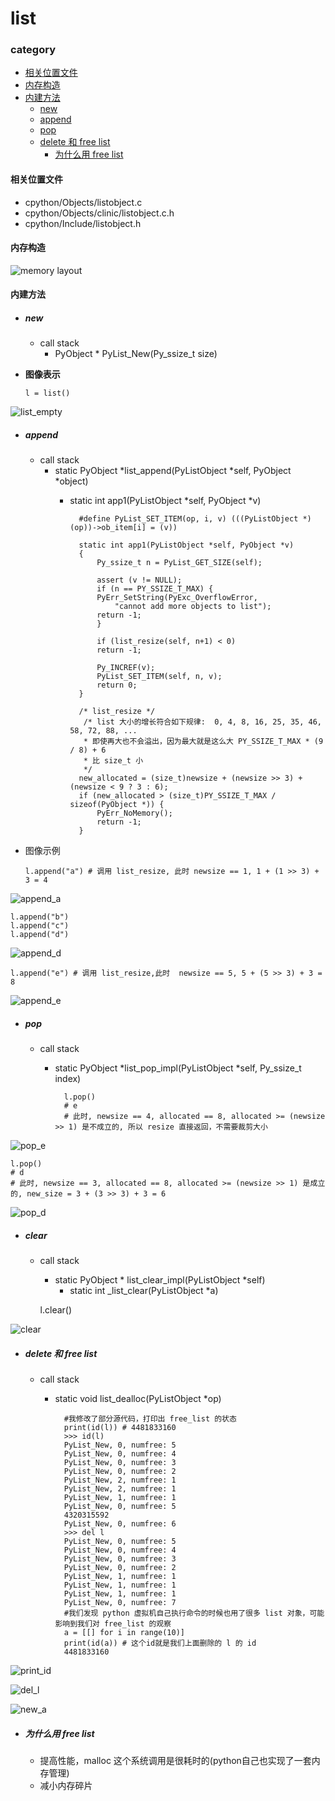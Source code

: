 # list

### category

* [相关位置文件](#相关位置文件)
* [内存构造](#内存构造)
* [内建方法](#内建方法)
	* [new](#new)
	* [append](#append)
	* [pop](#pop)
	* [delete 和 free list](#delete-和-free-list)
		* [为什么用 free list](#为什么用-free-list)

#### 相关位置文件
* cpython/Objects/listobject.c
* cpython/Objects/clinic/listobject.c.h
* cpython/Include/listobject.h

#### 内存构造

![memory layout](https://img-blog.csdnimg.cn/20190214101628263.png?x-oss-process=image/watermark,type_ZmFuZ3poZW5naGVpdGk,shadow_10,text_aHR0cHM6Ly9ibG9nLmNzZG4ubmV0L3FxXzMxNzIwMzI5,size_16,color_FFFFFF,t_70)

#### 内建方法

* ##### **new**
    * call stack
	    * PyObject * PyList_New(Py_ssize_t size)

* **图像表示**


      l = list()

![list_empty](https://github.com/zpoint/CPython-Internals/blob/master/BasicObject/list/list_empty.png)

* ##### **append**
    * call stack
        * static PyObject *list_append(PyListObject *self, PyObject *object)
		    * static int app1(PyListObject *self, PyObject *v)


					#define PyList_SET_ITEM(op, i, v) (((PyListObject *)(op))->ob_item[i] = (v))

					static int app1(PyListObject *self, PyObject *v)
					{
					    Py_ssize_t n = PyList_GET_SIZE(self);

					    assert (v != NULL);
					    if (n == PY_SSIZE_T_MAX) {
						PyErr_SetString(PyExc_OverflowError,
						    "cannot add more objects to list");
						return -1;
					    }

					    if (list_resize(self, n+1) < 0)
						return -1;

					    Py_INCREF(v);
					    PyList_SET_ITEM(self, n, v);
					    return 0;
					}

					/* list_resize */
					 /* list 大小的增长符合如下规律:  0, 4, 8, 16, 25, 35, 46, 58, 72, 88, ...
					 * 即使再大也不会溢出，因为最大就是这么大 PY_SSIZE_T_MAX * (9 / 8) + 6
					 * 比 size_t 小
					 */
					new_allocated = (size_t)newsize + (newsize >> 3) + (newsize < 9 ? 3 : 6);
					if (new_allocated > (size_t)PY_SSIZE_T_MAX / sizeof(PyObject *)) {
					    PyErr_NoMemory();
					    return -1;
					}


* 图像示例


      l.append("a") # 调用 list_resize, 此时 newsize == 1, 1 + (1 >> 3) + 3 = 4

![append_a](https://github.com/zpoint/CPython-Internals/blob/master/BasicObject/list/append_a.png)

    l.append("b")
    l.append("c")
    l.append("d")

![append_d](https://github.com/zpoint/CPython-Internals/blob/master/BasicObject/list/append_d.png)

    l.append("e") # 调用 list_resize,此时  newsize == 5, 5 + (5 >> 3) + 3 = 8

![append_e](https://github.com/zpoint/CPython-Internals/blob/master/BasicObject/list/append_e.png)

* ##### **pop**
    * call stack
        * static PyObject *list_pop_impl(PyListObject *self, Py_ssize_t index)


				l.pop()
				# e
				# 此时, newsize == 4, allocated == 8, allocated >= (newsize >> 1) 是不成立的, 所以 resize 直接返回，不需要裁剪大小


![pop_e](https://github.com/zpoint/CPython-Internals/blob/master/BasicObject/list/pop_e.png)

    l.pop()
    # d
    # 此时, newsize == 3, allocated == 8, allocated >= (newsize >> 1) 是成立的, new_size = 3 + (3 >> 3) + 3 = 6

![pop_d](https://github.com/zpoint/CPython-Internals/blob/master/BasicObject/list/pop_d.png)

* ##### **clear**
    * call stack
        * static PyObject * list_clear_impl(PyListObject *self)
        	* static int _list_clear(PyListObject *a)


    	l.clear()

![clear](https://github.com/zpoint/CPython-Internals/blob/master/BasicObject/list/clear.png)

* ##### **delete 和 free list**
    * call stack
        * static void list_dealloc(PyListObject *op)


				#我修改了部分源代码，打印出 free_list 的状态
				print(id(l)) # 4481833160
				>>> id(l)
				PyList_New, 0, numfree: 5
				PyList_New, 0, numfree: 4
				PyList_New, 0, numfree: 3
				PyList_New, 0, numfree: 2
				PyList_New, 2, numfree: 1
				PyList_New, 2, numfree: 1
				PyList_New, 1, numfree: 1
				PyList_New, 0, numfree: 5
				4320315592
				PyList_New, 0, numfree: 6
				>>> del l
				PyList_New, 0, numfree: 5
				PyList_New, 0, numfree: 4
				PyList_New, 0, numfree: 3
				PyList_New, 0, numfree: 2
				PyList_New, 1, numfree: 1
				PyList_New, 1, numfree: 1
				PyList_New, 1, numfree: 1
				PyList_New, 0, numfree: 7
				#我们发现 python 虚拟机自己执行命令的时候也用了很多 list 对象，可能影响到我们对 free_list 的观察
				a = [[] for i in range(10)]
				print(id(a)) # 这个id就是我们上面删除的 l 的 id
				4481833160

![print_id](https://github.com/zpoint/CPython-Internals/blob/master/BasicObject/list/print_id.png)

![del_l](https://github.com/zpoint/CPython-Internals/blob/master/BasicObject/list/del_l.png)

![new_a](https://github.com/zpoint/CPython-Internals/blob/master/BasicObject/list/new_a.png)

* ##### **为什么用 free list**
    * 提高性能，malloc 这个系统调用是很耗时的(python自己也实现了一套内存管理)
    * 减小内存碎片
